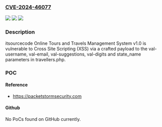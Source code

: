 ### [CVE-2024-46077](https://cve.mitre.org/cgi-bin/cvename.cgi?name=CVE-2024-46077)
![](https://img.shields.io/static/v1?label=Product&message=n%2Fa&color=blue)
![](https://img.shields.io/static/v1?label=Version&message=n%2Fa&color=blue)
![](https://img.shields.io/static/v1?label=Vulnerability&message=n%2Fa&color=brighgreen)

### Description

itsourcecode Online Tours and Travels Management System v1.0 is vulnerable to Cross Site Scripting (XSS) via a crafted payload to the val-username, val-email, val-suggestions, val-digits and state_name parameters in travellers.php.

### POC

#### Reference
- https://packetstormsecurity.com

#### Github
No PoCs found on GitHub currently.

